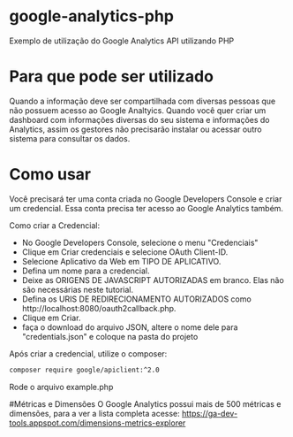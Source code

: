 # google-analytics-php

Exemplo de utilização do Google Analytics API utilizando PHP

# Para que pode ser utilizado 

Quando a informação deve ser compartilhada com diversas pessoas que não possuem acesso ao Google Analtyics.
Quando você quer criar um dashboard com informações diversas do seu sistema e informações do Analytics, assim os gestores não precisarão  instalar ou acessar outro sistema para consultar os dados.

# Como usar

Você precisará ter uma conta criada no Google Developers Console e criar um credencial.
Essa conta precisa ter acesso ao Google Analytics também.

Como criar a Credencial:
<ul>
<li>No Google Developers Console, selecione o menu "Credenciais"</li>
<li>Clique em Criar credenciais e selecione OAuth Client-ID.</li>
<li>Selecione Aplicativo da Web em TIPO DE APLICATIVO.</li>
<li>Defina um nome para a credencial.</li>
<li>Deixe as ORIGENS DE JAVASCRIPT AUTORIZADAS em branco. Elas não são necessárias neste tutorial.</li>
<li>Defina os URIS DE REDIRECIONAMENTO AUTORIZADOS como http://localhost:8080/oauth2callback.php.</li>
<li>Clique em Criar.</li>
<li>faça o download do arquivo JSON, altere o nome dele para "credentials.json" e coloque na pasta do projeto</li>
</ul> 

Após criar a credencial, utilize o composer:<br>
```bash
composer require google/apiclient:^2.0
```


Rode o arquivo example.php

#Métricas e Dimensões
O Google Analytics possui mais de 500 métricas e dimensões, para a ver a lista completa acesse: <a href="https://ga-dev-tools.appspot.com/dimensions-metrics-explorer/" target="_blank">https://ga-dev-tools.appspot.com/dimensions-metrics-explorer</a>





 

